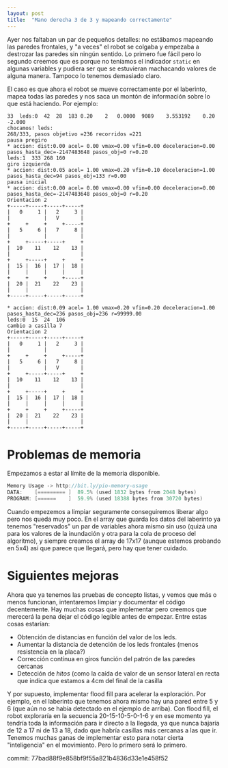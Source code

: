 ```yaml
---
layout: post
title:  "Mano derecha 3 de 3 y mapeando correctamente"
---
```


Ayer nos faltaban un par de pequeños detalles: no estábamos mapeando
las paredes frontales, y "a veces" el robot se colgaba y empezaba a destrozar
las paredes sin ningún sentido. Lo primero fue fácil pero lo segundo creemos
que es porque no teníamos el indicador `static` en algunas variables y pudiera
ser que se estuvieran machacando valores de alguna manera. Tampoco lo tenemos
demasiado claro.

El caso es que ahora el robot se mueve correctamente por el laberinto, mapea
todas las paredes y nos saca un montón de información sobre lo que está haciendo.
Por ejemplo:


```
33 	leds:0	42	28	183	0.20 	2 	0.0000 	9089 	3.553192 	0.20 	-2.000
chocamos! leds:
268/333, pasos objetivo =236 recorridos =221
pausa pregiro
* accion: dist:0.00 acel= 0.00 vmax=0.00 vfin=0.00 deceleracion=0.00 pasos_hasta_dec=-2147483648 pasos_obj=0 r=0.20
leds:1	333	268	160	
giro izquierda
* accion: dist:0.05 acel= 1.00 vmax=0.20 vfin=0.10 deceleracion=1.00 pasos_hasta_dec=94 pasos_obj=133 r=0.00
pausa inicial
* accion: dist:0.00 acel= 0.00 vmax=0.00 vfin=0.00 deceleracion=0.00 pasos_hasta_dec=-2147483648 pasos_obj=0 r=0.20
Orientacion 2
+-----+-----+-----+-----+
|   0     1 |   2     3 | 
|           |   V       |     
+     +     +     +-----+
|   5     6 |   7     8 | 
|           |           |     
+     +-----+-----+     +
|  10    11    12    13 | 
|                       |     
+     +-----+     +     +
|  15 |  16 |  17 |  18 | 
|     |     |     |     |     
+     +     +     +-----+
|  20 |  21    22    23 | 
|     |                 |     
+-----+-----+-----+-----+

* accion: dist:0.09 acel= 1.00 vmax=0.20 vfin=0.20 deceleracion=1.00 pasos_hasta_dec=236 pasos_obj=236 r=99999.00
leds:0	15	24	106	
cambio a casilla 7
Orientacion 2
+-----+-----+-----+-----+
|   0     1 |   2     3 | 
|           |           |     
+     +     +     +-----+
|   5     6 |   7     8 | 
|           |   V       |     
+     +-----+-----+     +
|  10    11    12    13 | 
|                       |     
+     +-----+     +     +
|  15 |  16 |  17 |  18 | 
|     |     |     |     |     
+     +     +     +-----+
|  20 |  21    22    23 | 
|     |                 |     
+-----+-----+-----+-----+
```

# Problemas de memoria

Empezamos a estar al límite de la memoria disponible.

```cpp
Memory Usage -> http://bit.ly/pio-memory-usage
DATA:    [========= ]  89.5% (used 1832 bytes from 2048 bytes)
PROGRAM: [======    ]  59.9% (used 18388 bytes from 30720 bytes)
```

Cuando empezemos a limpiar seguramente conseguiremos liberar algo pero nos queda muy poco. En el array que guarda
los datos del laberinto ya tenemos "reservados" un par de variables ahora mismo sin uso (quizá una para los valores
de la inundación y otra para la cola de proceso del algoritmo), y siempre creamos el array de 17x17 (aunque estemos
probando en 5x4) así que parece que llegará, pero hay que tener cuidado.


# Siguientes mejoras

Ahora que ya tenemos las pruebas de concepto listas, y vemos que más o menos funcionan, intentaremos limpiar y
documentar el código decentemente. Hay muchas cosas que implementar pero creemos que merecerá la pena dejar
el código legible antes de empezar. Entre estas cosas estarían:

- Obtención de distancias en función del valor de los leds.
- Aumentar la distancia de detención de los leds frontales (menos resistencia en la placa?)
- Corrección contínua en giros función del patrón de las paredes cercanas
- Detección de _hitos_ (como la caída de valor de un sensor lateral en recta que indica que estamos a 4cm del final de la casilla

Y por supuesto, implementar flood fill para acelerar la exploración. Por ejemplo, en el laberinto que tenemos
ahora mismo hay una pared entre 5 y 6 (que aún no se había detectado en el ejemplo de arriba). Con flood fill,
el robot exploraría en la secuencia 20-15-10-5-0-1-6 y en ese momento ya tendría toda la información para ir
directo a la llegada, ya que nunca bajaría de 12 a 17 ni de 13 a 18, dado que habría casillas más cercanas a las
que ir. Tenemos muchas ganas de implementar esto para notar cierta "inteligencia" en el movimiento. Pero lo
primero será lo primero.

commit: 77bad88f9e858bf9f55a821b4836d33e1e458f52
